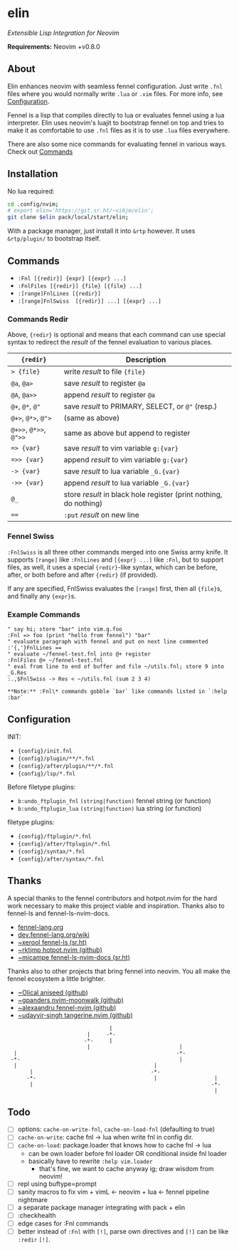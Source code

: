 elin
====
*Extensible Lisp Integration for Neovim*

**Requirements:** Neovim +v0.8.0

About
-----
Elin enhances neovim with seamless fennel configuration. Just write `.fnl`
files where you would normally write `.lua` or `.vim` files. For more info,
see [Configuration](#Configuration).

Fennel is a lisp that compiles directly to lua or evaluates fennel using a lua
interpreter. Elin uses neovim's luajit to bootstrap fennel on top and
tries to make it as comfortable to use `.fnl` files as it is to use `.lua`
files everywhere.

There are also some nice commands for evaluating fennel in various ways. Check
out [Commands](#Commands)

Installation
------------

No lua required:

```sh
cd .config/nvim;
# export elin='https://git.sr.ht/~vi6jm/elin';
git clone $elin pack/local/start/elin;
```


With a package manager, just install it into `&rtp` however. It uses
`&rtp/plugin/` to bootstrap itself.

Commands
--------

- `:Fnl [{redir}] {expr} [{expr} ...]`
- `:FnlFiles [{redir}] {file} [{file} ...]`
- `:[range]FnlLines [{redir}]`
- `:[range]FnlSwiss  [{redir}] ...] [{expr} ...]`

### Commands Redir

Above, `{redir}` is optional and means that each command can use special syntax
to redirect the *result* of the fennel evaluation to various places.

| `{redir}` | Description |
| --- | --- |
| `> {file}` | write *result* to file `{file}` |
| `@a`, `@a>` | save *result* to register `@a` |
| `@A`, `@a>>` | append *result* to register `@a` |
| `@+`, `@*`, `@"` | save *result* to PRIMARY, SELECT, or `@"` (resp.) |
| `@+>`, `@*>`, `@">` | (same as above) |
| `@+>>`, `@*>>`, `@">>` | same as above but append to register |
| `=> {var}` | save *result* to vim variable `g:{var}` |
| `=>> {var}` | append *result* to vim variable `g:{var}` |
| `-> {var}` | save *result* to lua variable `_G.{var}` |
| `->> {var}` | append *result* to lua variable `_G.{var}` |
| `@_` | store *result* in black hole register (print nothing, do nothing) |
| `==` | `:put` *result* on new line |

### Fennel Swiss

`:FnlSwiss` is all three other commands merged into one Swiss army knife. It
supports `[range]` like `:FnlLines` and `[{expr} ...]` like `:Fnl`, but to
support files, as well, it uses a special `{redir}`-like syntax, which can be
before, after, or both before and after `{redir}` (if provided).

If any are specified, FnlSwiss evaluates the `[range]` first, then all
`{file}`s, and finally any `{expr}`s.

### Example Commands

```vim
" say hi; store "bar" into vim.g.foo
:Fnl => foo (print "hello from fennel") "bar"
" evaluate paragraph with fennel and put on next line commented
:'{,'}FnlLines ==
" evaluate ~/fennel-test.fnl into @+ register
:FnlFiles @+ ~/fennel-test.fnl 
" eval from line to end of buffer and file ~/utils.fnl; store 9 into _G.Res
:.,$FnlSwiss -> Res < ~/utils.fnl (sum 2 3 4)

**Note:** :Fnl\* commands gobble `bar` like commands listed in `:help :bar`
```

Configuration
-------------

INIT:
- `{config}/init.fnl`
- `{config}/plugin/**/*.fnl`
- `{config}/after/plugin/**/*.fnl`
- `{config}/lsp/*.fnl`

Before filetype plugins:
- `b:undo_ftplugin_fnl` `(string|function)` fennel string (or function)
- `b:undo_ftplugin_lua` `(string|function)` lua string (or function)

filetype plugins:
- `{config}/ftplugin/*.fnl`
- `{config}/after/ftplugin/*.fnl`
- `{config}/syntax/*.fnl`
- `{config}/after/syntax/*.fnl`

Thanks
------
A special thanks to the fennel contributors and hotpot.nvim for the hard work
necessary to make this project viable and inspiration. Thanks also to fennel-ls
and fennel-ls-nvim-docs.

- [fennel-lang.org](https://fennel-lang.org/)
- [dev.fennel-lang.org/wiki](https://dev.fennel-lang.org/wiki/WikiStart)
- [~xerool fennel-ls (sr.ht)](https://git.sr.ht/~xerool/fennel-ls)
- [~rktjmp hotpot.nvim (github)](https://github.com/rktjmp/hotpot.nvim)
- [~micampe fennel-ls-nvim-docs (sr.ht)](https://git.sr.ht/~micampe/fennel-ls-nvim-docs)

Thanks also to other projects that bring fennel into neovim. You all make the
fennel ecosystem a little brighter.

- [~Olical aniseed (github)](https://github.com/Olical/aniseed)
- [~gpanders nvim-moonwalk (github)](https://github.com/gpanders/nvim-moonwalk)
- [~alexaandru fennel-nvim (github)](https://github.com/alexaandru/fennel-nvim)
- [~udayvir-singh tangerine.nvim (github)](https://github.com/udayvir-singh/tangerine.nvim)

```
                                |
                         |     -*-
                        -*-     |
                         |                            |
  |                                                  -*-
 -*-                                                  |
  |                                           |
       |                                     -*-
      -*-                                     |                  |
       |                                                        -*-
                                                                 |
```

Todo
----
- [ ] options: `cache-on-write-fnl`, `cache-on-load-fnl` (defaulting to true)
- [ ] `cache-on-write`: cache fnl -> lua when write fnl in config dir.
- [ ] `cache-on-load`: package.loader that knows how to cache fnl -> lua
  - can be own loader before fnl loader OR conditional inside fnl loader
  - basically have to rewrite `:help vim.loader`
    - that's fine, we want to cache anyway ig; draw wisdom from neovim!
- [ ] repl using buftype=prompt
- [ ] sanity macros to fix vim + vimL <- neovim + lua <- fennel pipeline nightmare
- [ ] a separate package manager integrating with pack + elin
- [ ] :checkhealth
- [ ] edge cases for :Fnl commands
- [ ] better instead of `:Fnl` with `[!]`, parse own directives and `[!]` can
      be like `:redir` `[!]`.
